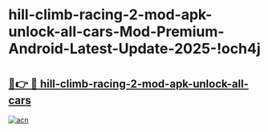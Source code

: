 # hill-climb-racing-2-mod-apk-unlock-all-cars-Mod-Premium-Android-Latest-Update-2025-!och4j

# <h2><a href="https://emzd5i.esa.edu.pl?title=hill-climb-racing-2-mod-apk-unlock-all-cars&ref=och4j">🔗👉 🔴 hill-climb-racing-2-mod-apk-unlock-all-cars</a></h2>

[![acn](https://github.com/user-attachments/assets/0f9c940e-d8b0-45ae-aac7-cd30a18b3e1c)](https://emzd5i.esa.edu.pl?title=hill-climb-racing-2-mod-apk-unlock-all-cars&ref=och4j)

